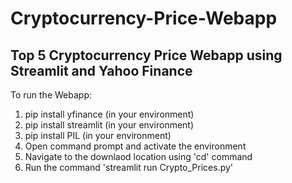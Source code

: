 # Cryptocurrency-Price-Webapp
## Top 5 Cryptocurrency Price Webapp using Streamlit and Yahoo Finance

To run the Webapp:
1. pip install yfinance (in your environment)
2. pip install streamlit (in your environment)
3. pip install PIL (in your environment)
4. Open command prompt and activate the environment 
5. Navigate to the downlaod location using 'cd' command
6. Run the command 'streamlit run Crypto_Prices.py'

